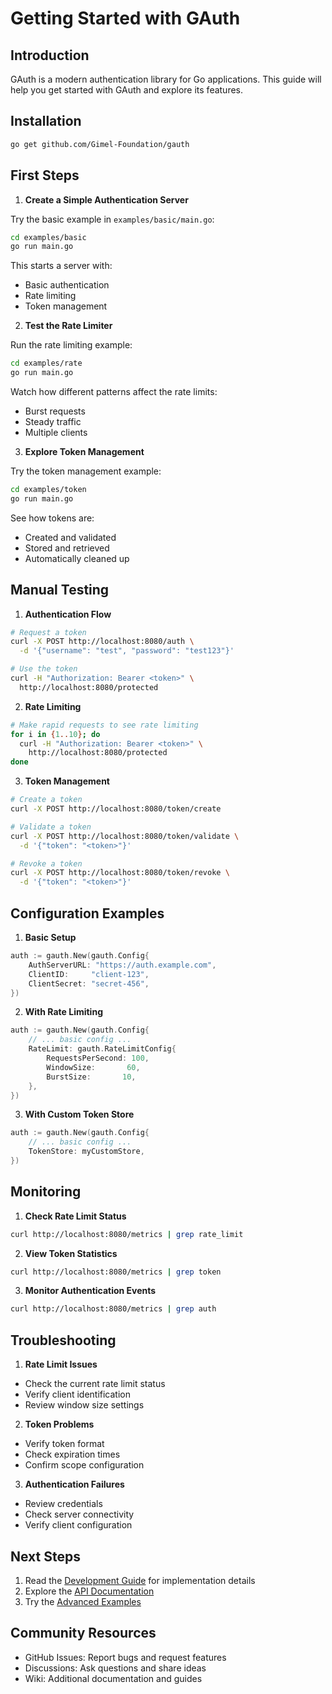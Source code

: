 # Getting Started with GAuth

## Introduction

GAuth is a modern authentication library for Go applications. This guide will help you get started with GAuth and explore its features.

## Installation

```bash
go get github.com/Gimel-Foundation/gauth
```

## First Steps

1. **Create a Simple Authentication Server**

Try the basic example in `examples/basic/main.go`:
```bash
cd examples/basic
go run main.go
```

This starts a server with:
- Basic authentication
- Rate limiting
- Token management

2. **Test the Rate Limiter**

Run the rate limiting example:
```bash
cd examples/rate
go run main.go
```

Watch how different patterns affect the rate limits:
- Burst requests
- Steady traffic
- Multiple clients

3. **Explore Token Management**

Try the token management example:
```bash
cd examples/token
go run main.go
```

See how tokens are:
- Created and validated
- Stored and retrieved
- Automatically cleaned up

## Manual Testing

1. **Authentication Flow**
```bash
# Request a token
curl -X POST http://localhost:8080/auth \
  -d '{"username": "test", "password": "test123"}'

# Use the token
curl -H "Authorization: Bearer <token>" \
  http://localhost:8080/protected
```

2. **Rate Limiting**
```bash
# Make rapid requests to see rate limiting
for i in {1..10}; do
  curl -H "Authorization: Bearer <token>" \
    http://localhost:8080/protected
done
```

3. **Token Management**
```bash
# Create a token
curl -X POST http://localhost:8080/token/create

# Validate a token
curl -X POST http://localhost:8080/token/validate \
  -d '{"token": "<token>"}'

# Revoke a token
curl -X POST http://localhost:8080/token/revoke \
  -d '{"token": "<token>"}'
```

## Configuration Examples

1. **Basic Setup**
```go
auth := gauth.New(gauth.Config{
    AuthServerURL: "https://auth.example.com",
    ClientID:     "client-123",
    ClientSecret: "secret-456",
})
```

2. **With Rate Limiting**
```go
auth := gauth.New(gauth.Config{
    // ... basic config ...
    RateLimit: gauth.RateLimitConfig{
        RequestsPerSecond: 100,
        WindowSize:       60,
        BurstSize:       10,
    },
})
```

3. **With Custom Token Store**
```go
auth := gauth.New(gauth.Config{
    // ... basic config ...
    TokenStore: myCustomStore,
})
```

## Monitoring

1. **Check Rate Limit Status**
```bash
curl http://localhost:8080/metrics | grep rate_limit
```

2. **View Token Statistics**
```bash
curl http://localhost:8080/metrics | grep token
```

3. **Monitor Authentication Events**
```bash
curl http://localhost:8080/metrics | grep auth
```

## Troubleshooting

1. **Rate Limit Issues**
- Check the current rate limit status
- Verify client identification
- Review window size settings

2. **Token Problems**
- Verify token format
- Check expiration times
- Confirm scope configuration

3. **Authentication Failures**
- Review credentials
- Check server connectivity
- Verify client configuration

## Next Steps

1. Read the [Development Guide](DEVELOPMENT.md) for implementation details
2. Explore the [API Documentation](pkg/gauth/doc.go)
3. Try the [Advanced Examples](examples/advanced/)

## Community Resources

- GitHub Issues: Report bugs and request features
- Discussions: Ask questions and share ideas
- Wiki: Additional documentation and guides